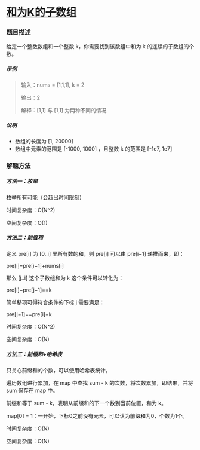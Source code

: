 # [和为K的子数组](https://leetcode-cn.com/problems/subarray-sum-equals-k/)

### 题目描述

给定一个整数数组和一个整数 k，你需要找到该数组中和为 k 的连续的子数组的个数。

##### 示例

> 输入：nums = [1,1,1], k = 2
>
> 输出：2
>
> 解释：[1,1] 与 [1,1] 为两种不同的情况

##### 说明

- 数组的长度为 [1, 20000]
- 数组中元素的范围是 [-1000, 1000] ，且整数 k 的范围是 [-1e7, 1e7]

### 解题方法

##### 方法一：枚举

枚举所有可能（会超出时间限制）

时间复杂度：O(N^2)

空间复杂度：O(1)

##### 方法二：前缀和

定义 pre[i] 为 [0..i] 里所有数的和，则 pre[i] 可以由 pre[i−1] 递推而来，即：

pre[i]=pre[i−1]+nums[i]

那么 [j..i] 这个子数组和为 k 这个条件可以转化为：

pre[i]−pre[j−1]==k

简单移项可得符合条件的下标 j 需要满足：

pre[j−1]==pre[i]−k

时间复杂度：O(N^2)

空间复杂度：O(N)

##### 方法三：前缀和+哈希表

只关心前缀和的个数，可以使用哈希表统计。

遍历数组进行累加，在 map 中查找 sum - k 的次数，将次数累加，即结果，并将 sum 保存在 map 中。

前缀和等于 sum - k，表明从前缀和的下一个数到当前位置，和为 k。

map[0] = 1：一开始，下标0之前没有元素，可以认为前缀和为0，个数为1个。

时间复杂度：O(N)

空间复杂度：O(N)